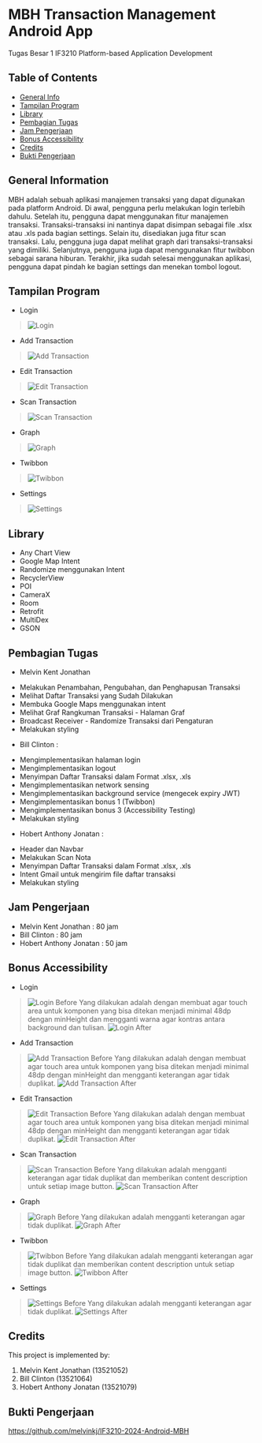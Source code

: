 # MBH Transaction Management Android App
Tugas Besar 1 IF3210 Platform-based Application Development
<br />

## Table of Contents
* [General Info](#general-information)
* [Tampilan Program](#tampilan-program)
* [Library](#library)
* [Pembagian Tugas](#pembagian-tugas)
* [Jam Pengerjaan](#jam-pengerjaan)
* [Bonus Accessibility](#bonus-accessibility)
* [Credits](#credits)
* [Bukti Pengerjaan](#bukti-pengerjaan)

## General Information
MBH adalah sebuah aplikasi manajemen transaksi yang dapat digunakan pada platform Android. Di awal, pengguna perlu melakukan login terlebih dahulu. Setelah itu, pengguna dapat menggunakan fitur manajemen transaksi. Transaksi-transaksi ini nantinya dapat disimpan sebagai file .xlsx atau .xls pada bagian settings. Selain itu, disediakan juga fitur scan transaksi. Lalu, pengguna juga dapat melihat graph dari transaksi-transaksi yang dimiliki. Selanjutnya, pengguna juga dapat menggunakan fitur twibbon sebagai sarana hiburan. Terakhir, jika sudah selesai menggunakan aplikasi, pengguna dapat pindah ke bagian settings dan menekan tombol logout.

## Tampilan Program
* Login
> ![Login](./screenshots/login.jpg)
* Add Transaction
> ![Add Transaction](./screenshots/add.jpg)
* Edit Transaction
> ![Edit Transaction](./screenshots/edit.jpg)
* Scan Transaction
> ![Scan Transaction](./screenshots/scan.jpg)
* Graph
> ![Graph](./screenshots/graph.jpg)
* Twibbon
> ![Twibbon](./screenshots/twibbon.jpg)
* Settings
> ![Settings](./screenshots/settings.jpg)

## Library
- Any Chart View
- Google Map Intent
- Randomize menggunakan Intent
- RecyclerView
- POI
- CameraX
- Room
- Retrofit
- MultiDex
- GSON

## Pembagian Tugas
* Melvin Kent Jonathan
- Melakukan Penambahan, Pengubahan, dan Penghapusan Transaksi
- Melihat Daftar Transaksi yang Sudah Dilakukan
- Membuka Google Maps menggunakan intent
- Melihat Graf Rangkuman Transaksi - Halaman Graf
- Broadcast Receiver - Randomize Transaksi dari Pengaturan
- Melakukan styling

* Bill Clinton            : 
- Mengimplementasikan halaman login
- Mengimplementasikan logout
- Menyimpan Daftar Transaksi dalam Format .xlsx, .xls
- Mengimplementasikan network sensing
- Mengimplementasikan background service (mengecek expiry JWT)
- Mengimplementasikan bonus 1 (Twibbon)
- Mengimplementasikan bonus 3 (Accessibility Testing)
- Melakukan styling

* Hobert Anthony Jonatan  : 
- Header dan Navbar
- Melakukan Scan Nota
- Menyimpan Daftar Transaksi dalam Format .xlsx, .xls
- Intent Gmail untuk mengirim file daftar transaksi
- Melakukan styling

## Jam Pengerjaan
* Melvin Kent Jonathan    : 80 jam
* Bill Clinton            : 80 jam
* Hobert Anthony Jonatan  : 50 jam

## Bonus Accessibility
* Login
> ![Login Before](./screenshots/login_before.jpg)
Yang dilakukan adalah dengan membuat agar touch area untuk komponen yang bisa ditekan menjadi minimal 48dp dengan minHeight dan mengganti warna agar kontras antara background dan tulisan.
> ![Login After](./screenshots/login_after.jpg)
* Add Transaction
> ![Add Transaction Before](./screenshots/add_before.jpg)
Yang dilakukan adalah dengan membuat agar touch area untuk komponen yang bisa ditekan menjadi minimal 48dp dengan minHeight dan mengganti keterangan agar tidak duplikat.
> ![Add Transaction After](./screenshots/add_after.jpg)
* Edit Transaction
> ![Edit Transaction Before](./screenshots/edit_before.jpg)
Yang dilakukan adalah dengan membuat agar touch area untuk komponen yang bisa ditekan menjadi minimal 48dp dengan minHeight dan mengganti keterangan agar tidak duplikat.
> ![Edit Transaction After](./screenshots/edit_after.jpg)
* Scan Transaction
> ![Scan Transaction Before](./screenshots/scan_before.jpg)
Yang dilakukan adalah mengganti keterangan agar tidak duplikat dan memberikan content description untuk setiap image button.
> ![Scan Transaction After](./screenshots/scan_after.jpg)
* Graph
> ![Graph Before](./screenshots/graph_before.jpg)
Yang dilakukan adalah mengganti keterangan agar tidak duplikat.
> ![Graph After](./screenshots/graph_after.jpg)
* Twibbon
> ![Twibbon Before](./screenshots/twibbon_before.jpg)
Yang dilakukan adalah mengganti keterangan agar tidak duplikat dan memberikan content description untuk setiap image button.
> ![Twibbon After](./screenshots/twibbon_after.jpg)
* Settings
> ![Settings Before](./screenshots/settings_before.jpg)
Yang dilakukan adalah mengganti keterangan agar tidak duplikat.
> ![Settings After](./screenshots/settings_after.jpg)

## Credits
This project is implemented by:
1. Melvin Kent Jonathan (13521052)
2. Bill Clinton (13521064)
3. Hobert Anthony Jonatan (13521079)

## Bukti Pengerjaan
https://github.com/melvinkj/IF3210-2024-Android-MBH